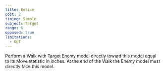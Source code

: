 ```yaml
---
title: Entice
cost: 2
timing: Simple
subject: Target
range: 6
opposed: true
limitations:
  - OpT
---
```

Perform a Walk with Target Enemy model directly toward this model equal to its Move statistic in inches.
At the end of the Walk the Enemy model must directly face this model.